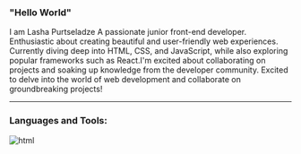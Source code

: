 ### "Hello World"

I am Lasha Purtseladze 
A passionate junior front-end developer. Enthusiastic about creating beautiful and user-friendly web experiences. Currently diving deep into HTML, CSS, and JavaScript, while also exploring popular frameworks such as React.I'm excited about collaborating on projects and soaking up knowledge from the developer community. Excited to delve into the world of web development and collaborate on groundbreaking projects!

_______________________________________________________________________________________________________________________________________________________________________________
### Languages and Tools:
<img alt="html" src=" https://static.wikia.nocookie.net/logopedia/images/1/19/HTML5_shield.svg/revision/latest?cb=20210709052138" />


